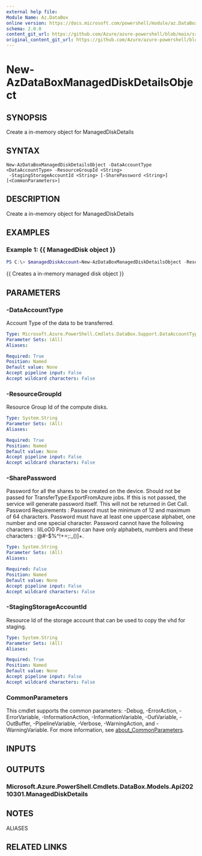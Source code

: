 ```yaml
---
external help file: 
Module Name: Az.DataBox
online version: https://docs.microsoft.com/powershell/module/az.DataBox/new-AzDataBoxManagedDiskDetailsObject
schema: 2.0.0
content_git_url: https://github.com/Azure/azure-powershell/blob/main/src/DataBox/help/New-AzDataBoxManagedDiskDetailsObject.md
original_content_git_url: https://github.com/Azure/azure-powershell/blob/main/src/DataBox/help/New-AzDataBoxManagedDiskDetailsObject.md
---
```


# New-AzDataBoxManagedDiskDetailsObject

## SYNOPSIS
Create a in-memory object for ManagedDiskDetails

## SYNTAX

```
New-AzDataBoxManagedDiskDetailsObject -DataAccountType <DataAccountType> -ResourceGroupId <String>
 -StagingStorageAccountId <String> [-SharePassword <String>] [<CommonParameters>]
```

## DESCRIPTION
Create a in-memory object for ManagedDiskDetails

## EXAMPLES

### Example 1: {{ ManagedDisk object }}
```powershell
PS C:\> $managedDiskAccount=New-AzDataBoxManagedDiskDetailsObject -ResourceGroupId "/subscriptions/SubscriptionId/resourceGroups/resourceGroupName" -StagingStorageAccountId "/subscriptions/SubscriptionId/resourceGroups/resourceGroupName/providers/Microsoft.Storage/storageAccounts/stagingAccountName" -DataAccountType "ManagedDisk"
```

{{ Creates a in-memory managed disk object }}

## PARAMETERS

### -DataAccountType
Account Type of the data to be transferred.

```yaml
Type: Microsoft.Azure.PowerShell.Cmdlets.DataBox.Support.DataAccountType
Parameter Sets: (All)
Aliases:

Required: True
Position: Named
Default value: None
Accept pipeline input: False
Accept wildcard characters: False
```

### -ResourceGroupId
Resource Group Id of the compute disks.

```yaml
Type: System.String
Parameter Sets: (All)
Aliases:

Required: True
Position: Named
Default value: None
Accept pipeline input: False
Accept wildcard characters: False
```

### -SharePassword
Password for all the shares to be created on the device.
Should not be passed for TransferType:ExportFromAzure jobs.
If this is not passed, the service will generate password itself.
This will not be returned in Get Call.
Password Requirements :  Password must be minimum of 12 and maximum of 64 characters.
Password must have at least one uppercase alphabet, one number and one special character.
Password cannot have the following characters : IilLoO0 Password can have only alphabets, numbers and these characters : @#\-$%^!+=;:_()]+.

```yaml
Type: System.String
Parameter Sets: (All)
Aliases:

Required: False
Position: Named
Default value: None
Accept pipeline input: False
Accept wildcard characters: False
```

### -StagingStorageAccountId
Resource Id of the storage account that can be used to copy the vhd for staging.

```yaml
Type: System.String
Parameter Sets: (All)
Aliases:

Required: True
Position: Named
Default value: None
Accept pipeline input: False
Accept wildcard characters: False
```

### CommonParameters
This cmdlet supports the common parameters: -Debug, -ErrorAction, -ErrorVariable, -InformationAction, -InformationVariable, -OutVariable, -OutBuffer, -PipelineVariable, -Verbose, -WarningAction, and -WarningVariable. For more information, see [about_CommonParameters](http://go.microsoft.com/fwlink/?LinkID=113216).

## INPUTS

## OUTPUTS

### Microsoft.Azure.PowerShell.Cmdlets.DataBox.Models.Api20210301.ManagedDiskDetails

## NOTES

ALIASES

## RELATED LINKS

